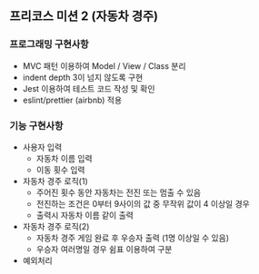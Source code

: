 ## 프리코스 미션 2 (자동차 경주)

### 프로그래밍 구현사항

- MVC 패턴 이용하여 Model / View / Class 분리
- indent depth 3이 넘지 않도록 구현
- Jest 이용하여 테스트 코드 작성 및 확인
- eslint/prettier (airbnb) 적용

### 기능 구현사항

- 사용자 입력
  - 자동차 이름 입력
  - 이동 횟수 입력
- 자동차 경주 로직(1)
  - 주어진 횟수 동안 자동차는 전진 또는 멈출 수 있음
  - 전진하는 조건은 0부터 9사이의 값 중 무작위 값이 4 이상일 경우
  - 출력시 자동차 이름 같이 출력
- 자동차 경주 로직(2)
  - 자동차 경주 게임 완료 후 우승자 출력 (1명 이상일 수 있음)
  - 우승자 여러명일 경우 쉼표 이용하여 구분
- 예외처리
